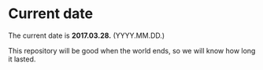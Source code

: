 # Current date

The current date is **2017.03.28.** (YYYY.MM.DD.)

This repository will be good when the world ends, so we will know how long it lasted.